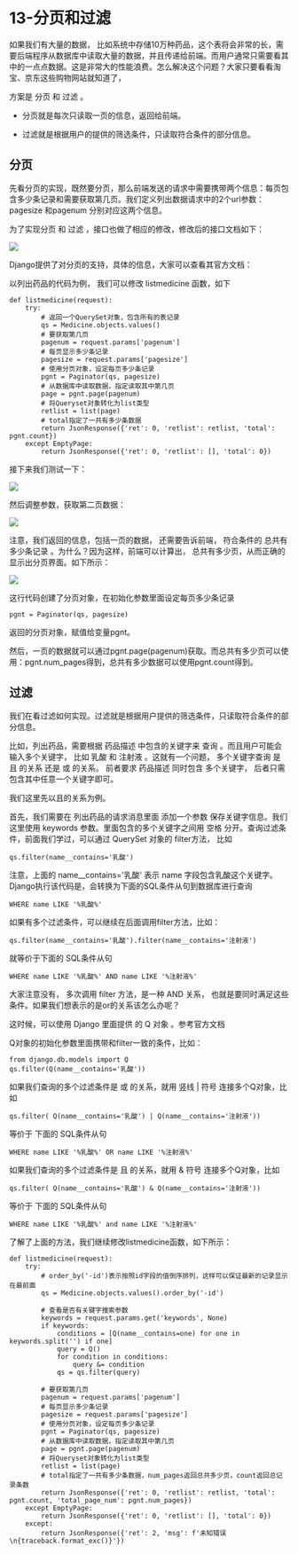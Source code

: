 # 13-分页和过滤

如果我们有大量的数据， 比如系统中存储10万种药品，这个表将会非常的长，需要后端程序从数据库中读取大量的数据，并且传递给前端。而用户通常只需要看其中的一点点数据。这是非常大的性能浪费。怎么解决这个问题？大家只要看看淘宝、京东这些购物网站就知道了，

方案是 分页 和 过滤 。

- 分页就是每次只读取一页的信息，返回给前端。

- 过滤就是根据用户的提供的筛选条件，只读取符合条件的部分信息。


## 分页

先看分页的实现，既然要分页，那么前端发送的请求中需要携带两个信息：每页包含多少条记录和需要获取第几页。我们定义列出数据请求中的2个url参数：pagesize 和pagenum 分别对应这两个信息。

为了实现分页 和 过滤 ，接口也做了相应的修改，修改后的接口文档如下：

![](_v_images/20201201181245210_496289632.png)



Django提供了对分页的支持，具体的信息，大家可以查看其官方文档：

以列出药品的代码为例， 我们可以修改 listmedicine 函数，如下

```
def listmedicine(request):
    try:
        # 返回一个QuerySet对象，包含所有的表记录
        qs = Medicine.objects.values()
        # 要获取第几页
        pagenum = request.params['pagenum']
        # 每页显示多少条记录
        pagesize = request.params['pagesize']
        # 使用分页对象，设定每页多少条记录
        pgnt = Paginator(qs, pagesize)
        # 从数据库中读取数据，指定读取其中第几页
        page = pgnt.page(pagenum)
        # 将Queryset对象转化为list类型
        retlist = list(page)
        # total指定了一共有多少条数据
        return JsonResponse({'ret': 0, 'retlist': retlist, 'total': pgnt.count})
    except EmptyPage:
        return JsonResponse({'ret': 0, 'retlist': [], 'total': 0})
```


接下来我们测试一下：

![](_v_images/20201201183211147_313360076.png)

然后调整参数，获取第二页数据：

![](_v_images/20201201183313726_1012894888.png)


注意，我们返回的信息，包括一页的数据， 还需要告诉前端， 符合条件的 总共有多少条记录 。为什么？因为这样，前端可以计算出， 总共有多少页，从而正确的显示出分页界面。如下所示：

![](_v_images/20201201183407552_621512847.png)



这行代码创建了分页对象，在初始化参数里面设定每页多少条记录
```
pgnt = Paginator(qs, pagesize)
```
返回的分页对象，赋值给变量pgnt。

然后，一页的数据就可以通过pgnt.page(pagenum)获取。而总共有多少页可以使用：pgnt.num_pages得到，总共有多少数据可以使用pgnt.count得到。



## 过滤

我们在看过滤如何实现。过滤就是根据用户提供的筛选条件，只读取符合条件的部分信息。

比如，列出药品，需要根据 药品描述 中包含的关键字来 查询 。而且用户可能会输入多个关键字， 比如 乳酸 和 注射液 。这就有一个问题， 多个关键字查询 是 且 的关系 还是 或 的关系。 前者要求 药品描述 同时包含 多个关键字， 后者只需 包含其中任意一个关键字即可。

我们这里先以且的关系为例。

首先，我们需要在 列出药品的请求消息里面 添加一个参数 保存关键字信息。我们这里使用 keywords 参数。里面包含的多个关键字之间用 空格 分开。查询过滤条件，前面我们学过，可以通过 QuerySet 对象的 filter方法， 比如

```
qs.filter(name__contains='乳酸')
```
注意，上面的 name__contains='乳酸' 表示 name 字段包含乳酸这个关键字。Django执行该代码是，会转换为下面的SQL条件从句到数据库进行查询

```
WHERE name LIKE '%乳酸%'
```

如果有多个过滤条件，可以继续在后面调用filter方法，比如：
```
qs.filter(name__contains='乳酸').filter(name__contains='注射液')
```

就等价于下面的 SQL条件从句

```
WHERE name LIKE '%乳酸%' AND name LIKE '%注射液%'
```
大家注意没有， 多次调用 filter 方法，是一种 AND 关系， 也就是要同时满足这些条件。如果我们想表示的是or的关系该怎么办呢？

这时候，可以使用 Django 里面提供 的 Q 对象 。参考官方文档

Q对象的初始化参数里面携带和filter一致的条件，比如：
```
from django.db.models import Q
qs.filter(Q(name__contains='乳酸'))
```

如果我们查询的多个过滤条件是 或 的关系，就用 竖线 | 符号 连接多个Q对象，比如
```
qs.filter( Q(name__contains='乳酸') | Q(name__contains='注射液'))
```

等价于 下面的 SQL条件从句
```
WHERE name LIKE '%乳酸%' OR name LIKE '%注射液%'
```
如果我们查询的多个过滤条件是 且 的关系，就用 & 符号 连接多个Q对象，比如

```
qs.filter( Q(name__contains='乳酸') & Q(name__contains='注射液'))
```
等价于 下面的 SQL条件从句

```
WHERE name LIKE '%乳酸%' and name LIKE '%注射液%'
```

了解了上面的方法，我们继续修改listmedicine函数，如下所示：

```
def listmedicine(request):
    try:
        # order_by('-id')表示按照id字段的值倒序排列，这样可以保证最新的记录显示在最前面
        qs = Medicine.objects.values().order_by('-id')

        # 查看是否有关键字搜索参数
        keywords = request.params.get('keywords', None)
        if keywords:
            conditions = [Q(name__contains=one) for one in keywords.split('') if one]
            query = Q()
            for condition in conditions:
                query &= condition
            qs = qs.filter(query)

        # 要获取第几页
        pagenum = request.params['pagenum']
        # 每页显示多少条记录
        pagesize = request.params['pagesize']
        # 使用分页对象，设定每页多少条记录
        pgnt = Paginator(qs, pagesize)
        # 从数据库中读取数据，指定读取其中第几页
        page = pgnt.page(pagenum)
        # 将Queryset对象转化为list类型
        retlist = list(page)
        # total指定了一共有多少条数据，num_pages返回总共多少页，count返回总记录条数
        return JsonResponse({'ret': 0, 'retlist': retlist, 'total': pgnt.count, 'total_page_num': pgnt.num_pages})
    except EmptyPage:
        return JsonResponse({'ret': 0, 'retlist': [], 'total': 0})
    except:
        return JsonResponse({'ret': 2, 'msg': f'未知错误\n{traceback.format_exc()}'})
```